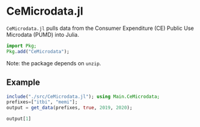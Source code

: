 # CeMicrodata.jl
```CeMicrodata.jl``` pulls data from the Consumer Expenditure (CE) Public Use Microdata (PUMD) into Julia.

```julia
import Pkg;
Pkg.add("CeMicrodata");
```

Note: the package depends on ```unzip```.

## Example

```julia
include("./src/CeMicrodata.jl"); using Main.CeMicrodata;
prefixes=["itbi", "memi"];
output = get_data(prefixes, true, 2019, 2020);
```

```julia
output[1]
```

